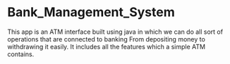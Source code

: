 # Bank_Management_System
This app is an ATM interface built using java in which we can do all sort of operations that are connected to banking
From depositing money to withdrawing it easily.
It includes all the features which a simple ATM contains.
